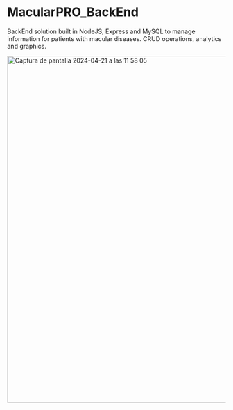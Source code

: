 # MacularPRO_BackEnd

BackEnd solution built in NodeJS, Express and MySQL to manage information for patients with macular diseases. CRUD operations, analytics and graphics.

<img width="799" alt="Captura de pantalla 2024-04-21 a las 11 58 05" src="https://github.com/almarpa/MacularPRO_BackEnd/assets/38918727/051ad246-d62a-4030-8b03-1614b30271b8">
